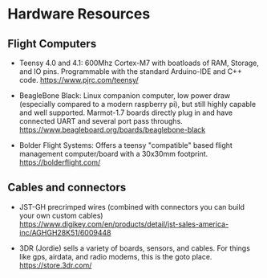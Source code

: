 # Hardware Resources

## Flight Computers

* Teensy 4.0 and 4.1: 600Mhz Cortex-M7 with boatloads of RAM, Storage, and IO
  pins. Programmable with the standard Arduino-IDE and C++ code.
  <https://www.pjrc.com/teensy/>

* BeagleBone Black: Linux companion computer, low power draw (especially
  compared to a modern raspberry pi), but still highly capable and well
  supported.  Marmot-1.7 boards directly plug in and have connected UART and
  several port pass throughs.
  <https://www.beagleboard.org/boards/beaglebone-black>

* Bolder Flight Systems: Offers a teensy "compatible" based flight management
  computer/board with a 30x30mm footprint.
  <https://bolderflight.com/>

## Cables and connectors

* JST-GH precrimped wires (combined with connectors you can build your own custom cables)
  <https://www.digikey.com/en/products/detail/jst-sales-america-inc/AGHGH28K51/6009448>

* 3DR (Jordie) sells a variety of boards, sensors, and cables.  For things like
  gps, airdata, and radio modems, this is the goto place.
  <https://store.3dr.com/>
